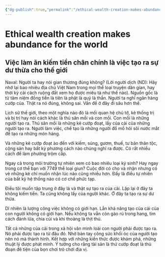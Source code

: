 ```yaml
---
{"dg-publish":true,"permalink":"/ethical-wealth-creation-makes-abundance-for-the-world/"}
---
```


# Ethical wealth creation makes abundance for the world
Việc làm ăn kiếm tiền chân chính là việc tạo ra sự dư thừa cho thế giới
---
Naval: Người ta hay nói gian thương đúng không? (Lời người dịch (ND): Hãy nhớ lại bao nhiêu địa chủ Việt Nam trong mọi thể loại truyện dân gian, hay thời kỳ cải cách ruộng đất xem họ được miêu tả như thế nào). Nguồn gốc là từ tâm niệm đồng tiền là tiên là phật là quỷ là thần. Người ta nghĩ ngân hàng cướp của. Thật ra nó đúng, không sai. Vấn đề ở đây đi sâu hơn thế.

Lịch sử thế giới, theo một nghĩa nào đó là mối quan hệ chủ tớ, kẻ thống trị và bị trị hay nói cách khác là thú săn mồi và con mồi. Con mồi là những người tạo ra. Thú săn mồi là những kẻ cướp đoạt, lấy của cải của những người tạo ra. Người làm việc, chế tạo là những người đổ mồ hôi sôi nước mắt để tạo ra những món hàng.

Và những kẻ cướp đoạt ào đến với kiếm, súng, gươm, thuế, tư bản thân tộc, cộng sản hay bất kỳ phương cách nào chúng nghĩ ra được. Có rất nhiều cách để làm phường trộm cắp.

Ngay cả trong môi trường tự nhiên xem có bao nhiêu loại ký sinh? Hay ngay trong cơ thể bạn với 7749 thể loại giun? Cuộc đời có cho và nhận nhưng có vẻ những kẻ chỉ muốn nhận lúc nào cũng nhiều hơn. Đấy là điều tự nhiên của bất kỳ hệ thống nào có cơ chế phức tạp.

Điều tôi muốn tập trung ở đây là và thật sự tạo ra của cải. Lặp lại ở đây ta không kiếm tiền. Ta cũng không lấy của người khác. Ở đây ta tạo ra sự dư thừa.

Dĩ nhiên là lượng công việc không có giới hạn. Lẫn khả năng tạo của cải của con người không có giới hạn. Nếu không ta vẫn còn gào rú trong hang, tìm cách đánh lửa, chia củi và khi thoảng là thịt thú.

Tất cả những của cải trong xã hội văn minh loài con người phải được tạo ra. Nó phải được tạo ra từ đâu đó. Nhờ bàn tay công sức khối óc của người tạo nên nó mà thành hình. Kết hợp với những kiến thức được khám phá, những thuật lý được phát minh. Ý tưởng cho rằng tài sản là thứ cướp đoạt là thủ đoạn đê tiện của bọn chơi trò chơi địa vị.